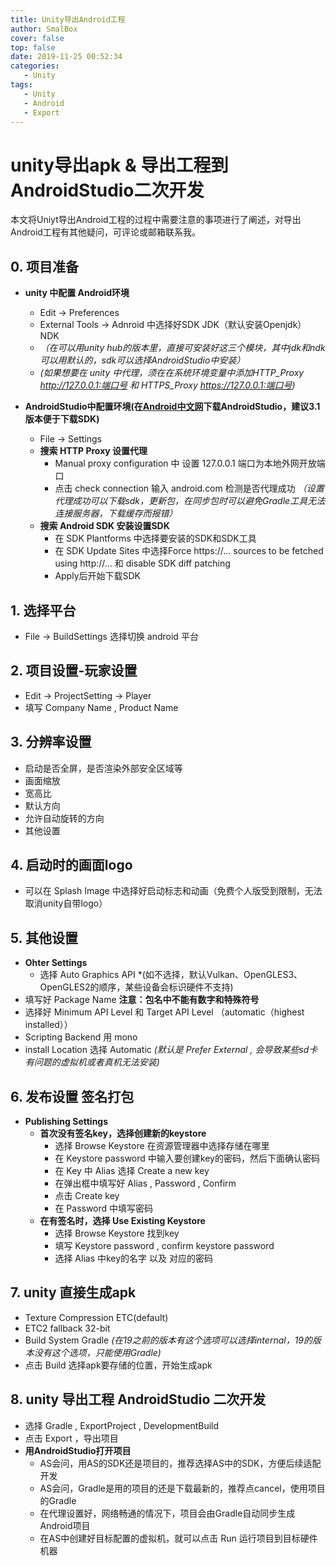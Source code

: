 ```yaml
---
title: Unity导出Android工程
author: SmalBox
cover: false
top: false
date: 2019-11-25 00:52:34
categories:
   - Unity
tags:
   - Unity
   - Android
   - Export
---
```

# unity导出apk & 导出工程到AndroidStudio二次开发

本文将Uniyt导出Android工程的过程中需要注意的事项进行了阐述，对导出Android工程有其他疑问，可评论或邮箱联系我。

## 0. 项目准备
   - **unity 中配置 Android环境**
      - Edit -> Preferences
      - External Tools -> Adnroid 中选择好SDK JDK（默认安装Openjdk） NDK
      - *（在可以用unity hub的版本里，直接可安装好这三个模块，其中jdk和ndk可以用默认的，sdk可以选择AndroidStudio中安装）*
      - *(如果想要在 unity 中代理，须在在系统环境变量中添加HTTP_Proxy http://127.0.0.1:端口号 和 HTTPS_Proxy https://127.0.0.1:端口号)*

   - **AndroidStudio中配置环境(在[Android中文网](https://developer.android.google.cn/)下载AndroidStudio，建议3.1版本便于下载SDK)**
      - File -> Settings
      - **搜索 HTTP Proxy 设置代理**
         - Manual proxy configuration 中 设置 127.0.0.1 端口为本地外网开放端口
         - 点击 check connection 输入 android.com 检测是否代理成功
         *（设置代理成功可以下载sdk，更新包，在同步包时可以避免Gradle工具无法连接服务器，下载缓存而报错）*
      - **搜索 Android SDK 安装设置SDK**
         - 在 SDK Plantforms 中选择要安装的SDK和SDK工具
         - 在 SDK Update Sites 中选择Force https://... sources to be fetched using http://... 和 disable SDK diff patching
         - Apply后开始下载SDK

## 1. 选择平台
   - File -> BuildSettings 选择切换 android 平台

## 2. 项目设置-玩家设置
   - Edit -> ProjectSetting -> Player
   - 填写 Company Name , Product Name

## 3. 分辨率设置
   - 启动是否全屏，是否渲染外部安全区域等
   - 画面缩放
   - 宽高比
   - 默认方向
   - 允许自动旋转的方向
   - 其他设置

## 4. 启动时的画面logo
   - 可以在 Splash Image 中选择好启动标志和动画（免费个人版受到限制，无法取消unity自带logo）

## 5. 其他设置
   - **Ohter Settings**
      - 选择 Auto Graphics API *(如不选择，默认Vulkan、OpenGLES3、OpenGLES2的顺序，某些设备会标识硬件不支持)
   - 填写好 Package Name **注意：包名中不能有数字和特殊符号**
   - 选择好 Minimum API Level 和 Target API Level （automatic（highest installed））
   - Scripting Backend 用 mono
   - install Location 选择 Automatic *(默认是 Prefer External , 会导致某些sd卡有问题的虚拟机或者真机无法安装)*

## 6. 发布设置 签名打包
   - **Publishing Settings**
      - **首次没有签名key，选择创建新的keystore**
         - 选择 Browse Keystore 在资源管理器中选择存储在哪里
         - 在 Keystore password 中输入要创建key的密码，然后下面确认密码
         - 在 Key 中 Alias 选择 Create a new key
         - 在弹出框中填写好 Alias , Password , Confirm 
         - 点击 Create key
         - 在 Password 中填写密码
      - **在有签名时，选择 Use Existing Keystore**
         - 选择 Browse Keystore 找到key
         - 填写 Keystore password , confirm keystore password 
         - 选择 Alias 中key的名字 以及 对应的密码

## 7. unity 直接生成apk
   - Texture Compression ETC(default)
   - ETC2 fallback 32-bit
   - Build System Gradle *(在19之前的版本有这个选项可以选择internal，19的版本没有这个选项，只能使用Gradle)*
   - 点击 Build 选择apk要存储的位置，开始生成apk

## 8. unity 导出工程 AndroidStudio 二次开发
   - 选择 Gradle , ExportProject , DevelopmentBuild
   - 点击 Export ，导出项目
   - **用AndroidStudio打开项目**
      - AS会问，用AS的SDK还是项目的，推荐选择AS中的SDK，方便后续适配开发
      - AS会问，Gradle是用的项目的还是下载最新的，推荐点cancel，使用项目的Gradle
      - 在代理设置好，网络畅通的情况下，项目会由Gradle自动同步生成Android项目
      - 在AS中创建好目标配置的虚拟机，就可以点击 Run 运行项目到目标硬件机器

